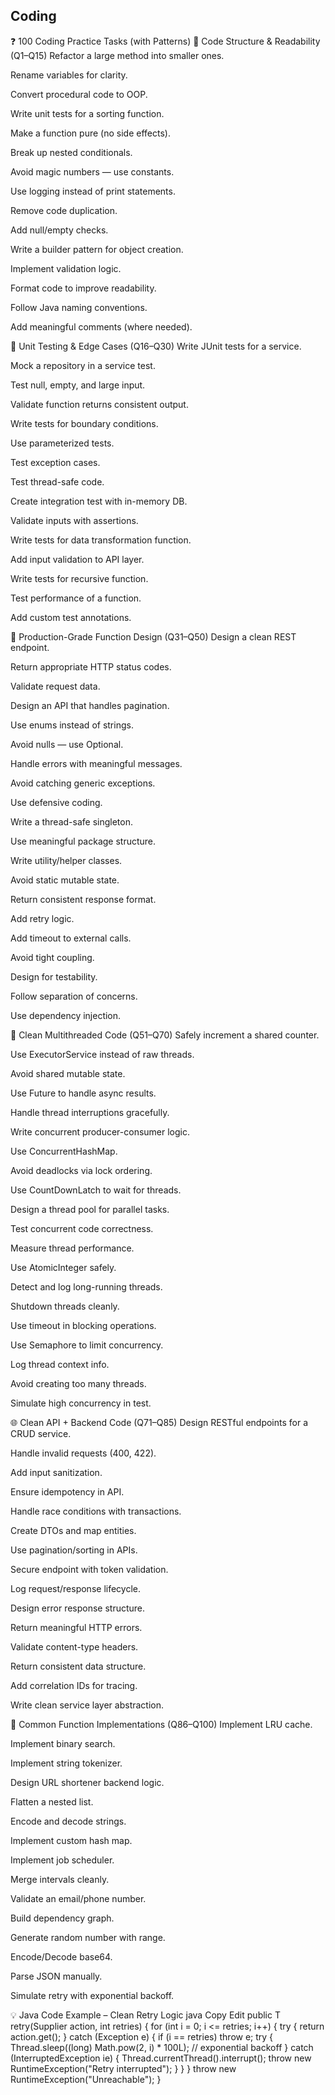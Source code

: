 ## Coding

❓ 100 Coding Practice Tasks (with Patterns)
🔧 Code Structure & Readability (Q1–Q15)
Refactor a large method into smaller ones.

Rename variables for clarity.

Convert procedural code to OOP.

Write unit tests for a sorting function.

Make a function pure (no side effects).

Break up nested conditionals.

Avoid magic numbers — use constants.

Use logging instead of print statements.

Remove code duplication.

Add null/empty checks.

Write a builder pattern for object creation.

Implement validation logic.

Format code to improve readability.

Follow Java naming conventions.

Add meaningful comments (where needed).

🧪 Unit Testing & Edge Cases (Q16–Q30)
Write JUnit tests for a service.

Mock a repository in a service test.

Test null, empty, and large input.

Validate function returns consistent output.

Write tests for boundary conditions.

Use parameterized tests.

Test exception cases.

Test thread-safe code.

Create integration test with in-memory DB.

Validate inputs with assertions.

Write tests for data transformation function.

Add input validation to API layer.

Write tests for recursive function.

Test performance of a function.

Add custom test annotations.

📐 Production-Grade Function Design (Q31–Q50)
Design a clean REST endpoint.

Return appropriate HTTP status codes.

Validate request data.

Design an API that handles pagination.

Use enums instead of strings.

Avoid nulls — use Optional.

Handle errors with meaningful messages.

Avoid catching generic exceptions.

Use defensive coding.

Write a thread-safe singleton.

Use meaningful package structure.

Write utility/helper classes.

Avoid static mutable state.

Return consistent response format.

Add retry logic.

Add timeout to external calls.

Avoid tight coupling.

Design for testability.

Follow separation of concerns.

Use dependency injection.

🧵 Clean Multithreaded Code (Q51–Q70)
Safely increment a shared counter.

Use ExecutorService instead of raw threads.

Avoid shared mutable state.

Use Future to handle async results.

Handle thread interruptions gracefully.

Write concurrent producer-consumer logic.

Use ConcurrentHashMap.

Avoid deadlocks via lock ordering.

Use CountDownLatch to wait for threads.

Design a thread pool for parallel tasks.

Test concurrent code correctness.

Measure thread performance.

Use AtomicInteger safely.

Detect and log long-running threads.

Shutdown threads cleanly.

Use timeout in blocking operations.

Use Semaphore to limit concurrency.

Log thread context info.

Avoid creating too many threads.

Simulate high concurrency in test.

🌐 Clean API + Backend Code (Q71–Q85)
Design RESTful endpoints for a CRUD service.

Handle invalid requests (400, 422).

Add input sanitization.

Ensure idempotency in API.

Handle race conditions with transactions.

Create DTOs and map entities.

Use pagination/sorting in APIs.

Secure endpoint with token validation.

Log request/response lifecycle.

Design error response structure.

Return meaningful HTTP errors.

Validate content-type headers.

Return consistent data structure.

Add correlation IDs for tracing.

Write clean service layer abstraction.

🧠 Common Function Implementations (Q86–Q100)
Implement LRU cache.

Implement binary search.

Implement string tokenizer.

Design URL shortener backend logic.

Flatten a nested list.

Encode and decode strings.

Implement custom hash map.

Implement job scheduler.

Merge intervals cleanly.

Validate an email/phone number.

Build dependency graph.

Generate random number with range.

Encode/Decode base64.

Parse JSON manually.

Simulate retry with exponential backoff.

💡 Java Code Example – Clean Retry Logic
java
Copy
Edit
public <T> T retry(Supplier<T> action, int retries) {
for (int i = 0; i <= retries; i++) {
try {
return action.get();
} catch (Exception e) {
if (i == retries) throw e;
try {
Thread.sleep((long) Math.pow(2, i) \* 100L); // exponential backoff
} catch (InterruptedException ie) {
Thread.currentThread().interrupt();
throw new RuntimeException("Retry interrupted");
}
}
}
throw new RuntimeException("Unreachable");
}
